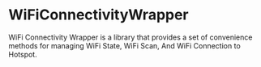 # WiFiConnectivityWrapper
WiFi Connectivity Wrapper is a library that provides a set of convenience methods for managing WiFi State, WiFi Scan, And WiFi Connection to Hotspot.
